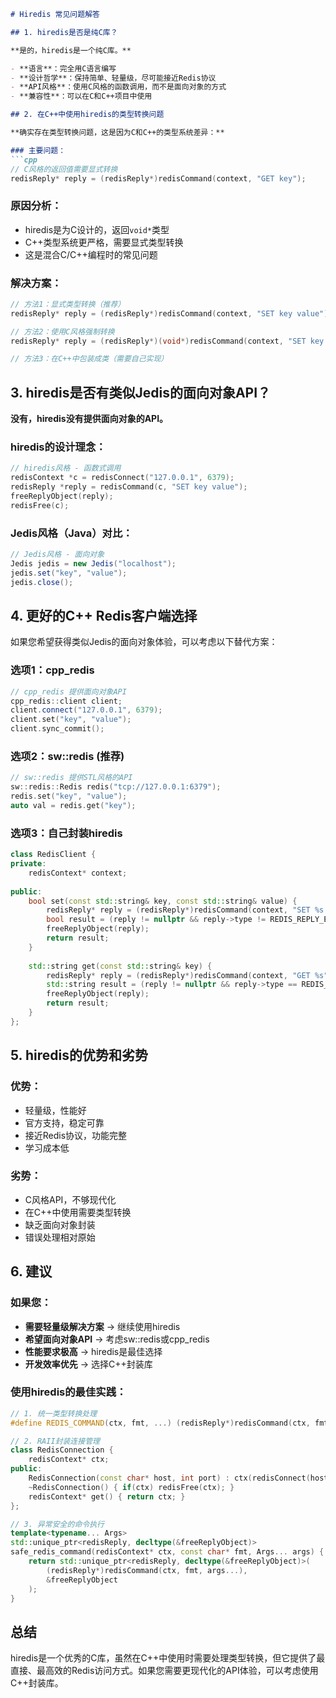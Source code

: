 ````markdown
# Hiredis 常见问题解答

## 1. hiredis是否是纯C库？

**是的，hiredis是一个纯C库。**

- **语言**：完全用C语言编写
- **设计哲学**：保持简单、轻量级，尽可能接近Redis协议
- **API风格**：使用C风格的函数调用，而不是面向对象的方式
- **兼容性**：可以在C和C++项目中使用

## 2. 在C++中使用hiredis的类型转换问题

**确实存在类型转换问题，这是因为C和C++的类型系统差异：**

### 主要问题：
```cpp
// C风格的返回值需要显式转换
redisReply* reply = (redisReply*)redisCommand(context, "GET key");
````

### 原因分析：

- hiredis是为C设计的，返回`void*`类型
- C++类型系统更严格，需要显式类型转换
- 这是混合C/C++编程时的常见问题

### 解决方案：

```cpp
// 方法1：显式类型转换（推荐）
redisReply* reply = (redisReply*)redisCommand(context, "SET key value");

// 方法2：使用C风格强制转换
redisReply* reply = (redisReply*)(void*)redisCommand(context, "SET key value");

// 方法3：在C++中包装成类（需要自己实现）
```

## 3. hiredis是否有类似Jedis的面向对象API？

__没有，hiredis没有提供面向对象的API。__

### hiredis的设计理念：

```c
// hiredis风格 - 函数式调用
redisContext *c = redisConnect("127.0.0.1", 6379);
redisReply *reply = redisCommand(c, "SET key value");
freeReplyObject(reply);
redisFree(c);
```

### Jedis风格（Java）对比：

```java
// Jedis风格 - 面向对象
Jedis jedis = new Jedis("localhost");
jedis.set("key", "value");
jedis.close();
```

## 4. 更好的C++ Redis客户端选择

如果您希望获得类似Jedis的面向对象体验，可以考虑以下替代方案：

### 选项1：cpp_redis

```cpp
// cpp_redis 提供面向对象API
cpp_redis::client client;
client.connect("127.0.0.1", 6379);
client.set("key", "value");
client.sync_commit();
```

### 选项2：sw::redis (推荐)

```cpp
// sw::redis 提供STL风格的API
sw::redis::Redis redis("tcp://127.0.0.1:6379");
redis.set("key", "value");
auto val = redis.get("key");
```

### 选项3：自己封装hiredis

```cpp
class RedisClient {
private:
    redisContext* context;
    
public:
    bool set(const std::string& key, const std::string& value) {
        redisReply* reply = (redisReply*)redisCommand(context, "SET %s %s", key.c_str(), value.c_str());
        bool result = (reply != nullptr && reply->type != REDIS_REPLY_ERROR);
        freeReplyObject(reply);
        return result;
    }
    
    std::string get(const std::string& key) {
        redisReply* reply = (redisReply*)redisCommand(context, "GET %s", key.c_str());
        std::string result = (reply != nullptr && reply->type == REDIS_REPLY_STRING) ? reply->str : "";
        freeReplyObject(reply);
        return result;
    }
};
```

## 5. hiredis的优势和劣势

### 优势：

- 轻量级，性能好
- 官方支持，稳定可靠
- 接近Redis协议，功能完整
- 学习成本低

### 劣势：

- C风格API，不够现代化
- 在C++中使用需要类型转换
- 缺乏面向对象封装
- 错误处理相对原始

## 6. 建议

### 如果您：

- __需要轻量级解决方案__ → 继续使用hiredis
- __希望面向对象API__ → 考虑sw::redis或cpp_redis
- __性能要求极高__ → hiredis是最佳选择
- __开发效率优先__ → 选择C++封装库

### 使用hiredis的最佳实践：

```cpp
// 1. 统一类型转换处理
#define REDIS_COMMAND(ctx, fmt, ...) (redisReply*)redisCommand(ctx, fmt, __VA_ARGS__)

// 2. RAII封装连接管理
class RedisConnection {
    redisContext* ctx;
public:
    RedisConnection(const char* host, int port) : ctx(redisConnect(host, port)) {}
    ~RedisConnection() { if(ctx) redisFree(ctx); }
    redisContext* get() { return ctx; }
};

// 3. 异常安全的命令执行
template<typename... Args>
std::unique_ptr<redisReply, decltype(&freeReplyObject)> 
safe_redis_command(redisContext* ctx, const char* fmt, Args... args) {
    return std::unique_ptr<redisReply, decltype(&freeReplyObject)>(
        (redisReply*)redisCommand(ctx, fmt, args...), 
        &freeReplyObject
    );
}
```

## 总结

hiredis是一个优秀的C库，虽然在C++中使用时需要处理类型转换，但它提供了最直接、最高效的Redis访问方式。如果您需要更现代化的API体验，可以考虑使用C++封装库。
